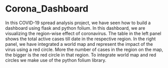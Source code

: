 # Corona_Dashboard
In this COVID-19 spread analysis project, we have seen how to build a dashboard using flask and python folium. In this dashboard, we are visualizing the region-wise effect of coronavirus. The table in the left panel shows the total active cases till date in the respective region. In the right panel, we have integrated a world map and represent the impact of the virus using a red circle. More the number of cases in the region on the map, the bigger is the red circle in that region. To integrate world map and red circles we make use of the python folium library.
